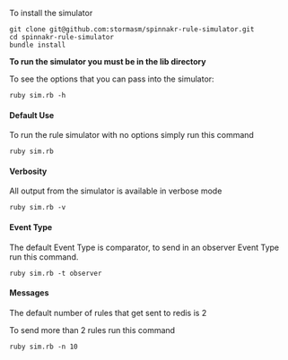 
To install the simulator

```
git clone git@github.com:stormasm/spinnakr-rule-simulator.git
cd spinnakr-rule-simulator
bundle install
```

**To run the simulator you must be in the lib directory**

To see the options that you can pass into the simulator:

```
ruby sim.rb -h
```

#### Default Use

To run the rule simulator with no options simply run this command

```
ruby sim.rb
```

#### Verbosity

All output from the simulator is available in verbose mode

```
ruby sim.rb -v
```

#### Event Type

The default Event Type is comparator, to send in an observer Event Type
run this command.

```
ruby sim.rb -t observer
```

#### Messages

The default number of rules that get sent to redis is 2

To send more than 2 rules run this command

```
ruby sim.rb -n 10
```

